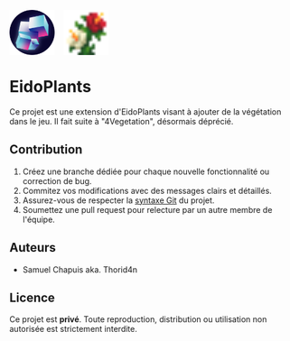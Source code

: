 <p align="left" style="display: flex; gap: 16px; align-items: center;">
	<img src="doc/logo.png" alt="Image 1" style="height:80px; width:80px; object-fit:cover;">
	<img src="src/main/resources/assets/eidoplants/textures/block/hibiscus_4.png" alt="Image 2" style="height:80px; width:80px; object-fit:cover;">
</p>

# EidoPlants
Ce projet est une extension d'EidoPlants visant à ajouter de la végétation dans le jeu.
Il fait suite à "4Vegetation", désormais déprécié.

## Contribution
1. Créez une branche dédiée pour chaque nouvelle fonctionnalité ou correction de bug.
2. Commitez vos modifications avec des messages clairs et détaillés.
3. Assurez-vous de respecter la [syntaxe Git](doc/gitSyntax.md) du projet.
4. Soumettez une pull request pour relecture par un autre membre de l'équipe.

## Auteurs
- Samuel Chapuis aka. Thorid4n

## Licence
Ce projet est **privé**. Toute reproduction, distribution ou utilisation non autorisée est strictement interdite.
